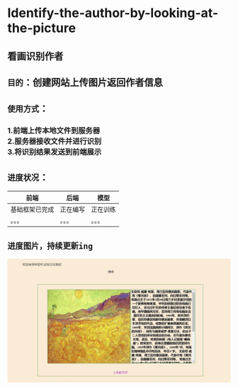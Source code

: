 # Identify-the-author-by-looking-at-the-picture

## 看画识别作者
## `目的`：创建网站上传图片返回作者信息

## `使用方式`：
### 1.前端上传本地文件到服务器<br>2.服务器接收文件并进行识别<br>3.将识别结果发送到前端展示<br>

## `进度状况`：

前端  | 后端  | 模型
 ---- | ----- | ------  
 基础框架已完成  | 正在编写 | 正在训练
 。。。  | 。。。 | 。。。
 
 ## `进度图片，持续更新ing`
 ![前端](frontpage/Snipaste_2020-11-25_20-34-46.jpg)
